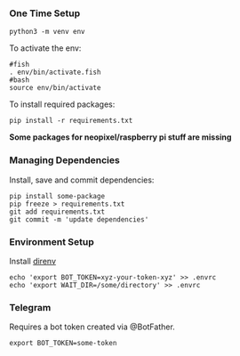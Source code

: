 ### One Time Setup

```
python3 -m venv env
```

To activate the env:

```
#fish
. env/bin/activate.fish
#bash
source env/bin/activate
```

To install required packages:

```
pip install -r requirements.txt
```

**Some packages for neopixel/raspberry pi stuff are missing**

### Managing Dependencies

Install, save and commit dependencies:
```
pip install some-package
pip freeze > requirements.txt
git add requirements.txt
git commit -m 'update dependencies'
```

### Environment Setup

Install [direnv](https://direnv.net/)

```
echo 'export BOT_TOKEN=xyz-your-token-xyz' >> .envrc
echo 'export WAIT_DIR=/some/directory' >> .envrc
```


### Telegram

Requires a bot token created via @BotFather.

```
export BOT_TOKEN=some-token
```
